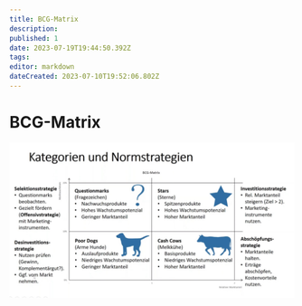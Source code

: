 ```yaml
---
title: BCG-Matrix
description: 
published: 1
date: 2023-07-19T19:44:50.392Z
tags: 
editor: markdown
dateCreated: 2023-07-10T19:52:06.802Z
---
```


# BCG-Matrix
![image20230717160928.jpg](/fom/semester-4/it-management/image20230717160928.jpg)